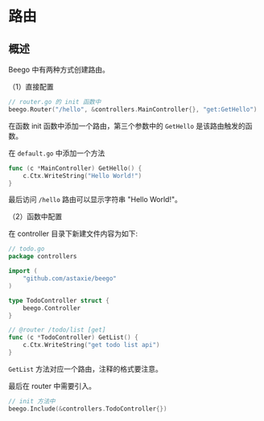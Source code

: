 # 路由

## 概述

Beego 中有两种方式创建路由。

（1）直接配置

```go
// router.go 的 init 函数中
beego.Router("/hello", &controllers.MainController{}, "get:GetHello")
```

在函数 init 函数中添加一个路由，第三个参数中的 `GetHello` 是该路由触发的函数。

在 `default.go` 中添加一个方法

```go
func (c *MainController) GetHello() {
    c.Ctx.WriteString("Hello World!")
}
```

最后访问 `/hello` 路由可以显示字符串 "Hello World!"。

（2）函数中配置

在 controller 目录下新建文件内容为如下:

```go
// todo.go
package controllers

import (
    "github.com/astaxie/beego"
)

type TodoController struct {
    beego.Controller
}

// @router /todo/list [get]
func (c *TodoController) GetList() {
    c.Ctx.WriteString("get todo list api")
}
```

`GetList` 方法对应一个路由，注释的格式要注意。

最后在 router 中需要引入。

```go
// init 方法中
beego.Include(&controllers.TodoController{})
```

 
 <comment-comment/> 
 